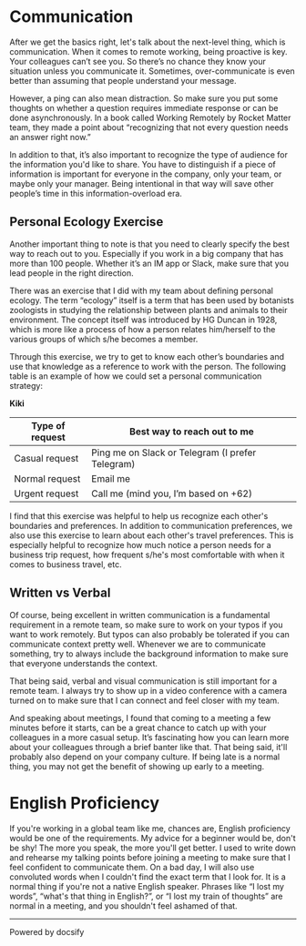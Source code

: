 # Communication

After we get the basics right, let's talk about the next-level thing, which is communication. When it comes to remote working, being proactive is key. Your colleagues can’t see you. So there’s no chance they know your situation unless you communicate it. Sometimes, over-communicate is even better than assuming that people understand your message.

However, a ping can also mean distraction. So make sure you put some thoughts on whether a question requires immediate response or can be done asynchronously. In a book called Working Remotely by Rocket Matter team, they made a point about “recognizing that not every question needs an answer right now.”

In addition to that, it’s also important to recognize the type of audience for the information you'd like to share. You have to distinguish if a piece of information is important for everyone in the company, only your team, or maybe only your manager. Being intentional in that way will save other people’s time in this information-overload era.

## Personal Ecology Exercise 

Another important thing to note is that you need to clearly specify the best way to reach out to you. Especially if you work in a big company that has more than 100 people. Whether it’s an IM app or Slack, make sure that you lead people in the right direction. 

There was an exercise that I did with my team about defining personal ecology. The term “ecology” itself is a term that has been used by botanists zoologists in studying the relationship between plants and animals to their environment. The concept itself was introduced by HG Duncan in 1928, which is more like a process of how a person relates him/herself to the various groups of which s/he becomes a member. 

Through this exercise, we try to get to know each other’s boundaries and use that knowledge as a reference to work with the person. The following table is an example of how we could set a personal communication strategy: 

**Kiki**

| Type of request | Best way to reach out to me |
| ----------- | ----------- |
| Casual request | Ping me on Slack or Telegram (I prefer Telegram) |
| Normal request | Email me | 
| Urgent request | Call me (mind you, I’m based on +62) | 

I find that this exercise was helpful to help us recognize each other's boundaries and preferences. In addition to communication preferences, we also use this exercise to learn about each other's travel preferences. This is especially helpful to recognize how much notice a person needs for a business trip request, how frequent s/he's most comfortable with when it comes to business travel, etc. 

## Written vs Verbal

Of course, being excellent in written communication is a fundamental requirement in a remote team, so make sure to work on your typos if you want to work remotely. But typos can also probably be tolerated if you can communicate context pretty well. Whenever we are to communicate something,  try to always include the background information to make sure that everyone understands the context.

That being said, verbal and visual communication is still important for a remote team. I always try to show up in a video conference with a camera turned on to make sure that I can connect and feel closer with my team. 

And speaking about meetings, I found that coming to a meeting a few minutes before it starts, can be a great chance to catch up with your colleagues in a more casual setup. It’s fascinating how you can learn more about your colleagues through a brief banter like that. That being said, it'll probably also depend on your company culture. If being late is a normal thing, you may not get the benefit of showing up early to a meeting. 

# English Proficiency

If you're working in a global team like me, chances are, English proficiency would be one of the requirements. My advice for a beginner would be, don't be shy! The more you speak, the more you'll get better. I used to write down and rehearse my talking points before joining a meeting to make sure that I feel confident to communicate them. On a bad day, I will also use convoluted words when I couldn't find the exact term that I look for. It is a normal thing if you're not a native English speaker. Phrases like “I lost my words”, “what's that thing in English?”, or “I lost my train of thoughts” are normal in a meeting, and you shouldn't feel ashamed of that.

----

<a href="https://docsify.js.org" target="_blank" style="color: inherit; font-weight: normal; text-decoration: none;">Powered by docsify</a>